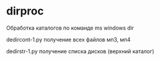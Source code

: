 dirproc
=================

Обработка каталогов по команде ms windows dir

dedircont-1.py
получение всех файлов мп3, мп4

dedirstr-1.py
получение списка дисков (верхний каталог)
